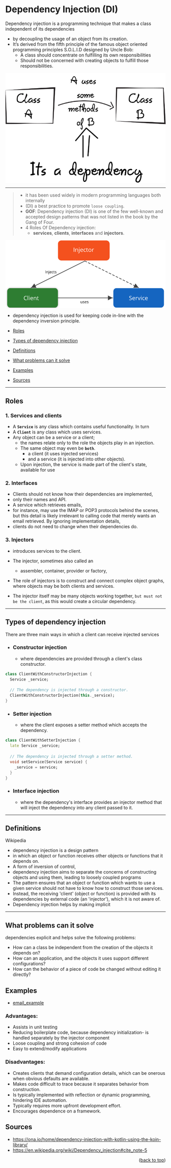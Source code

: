 <div id="top"></div>

# Dependency Injection (DI)

Dependency injection is a programming technique that makes a class independent of its dependencies

- by decoupling the usage of an object from its creation.
- It’s derived from the fifth principle of the famous object oriented programming principles S.O.L.I.D designed by Uncle Bob:
  - A class should concentrate on fulfilling its own responsibilities
  - Should not be concerned with creating objects to fulfill those responsibilities.

<img  align="center" src = "assets/dependency.jpeg">

---

> - it has been used widely in modern programming languages both internally
> - (DI) a best practice to promote `loose coupling`.
> - **GOF**:
>   Dependency injection (DI) is one of the few well-known and accepted design patterns that was not listed in the book by the Gang of Four.
> - 4 Roles Of Dependency injection:
>   - **services**, **clients**, **interfaces** and **injectors**.

<img  align="center" src = "assets/di_koindi.png">

- dependency injection is used for keeping code in-line with the dependency inversion principle.

- <a href="#Roles">Roles</a>
- <a href="#types-of-dependency-injection">Types of dependency injection</a>
- [Definitions](#Definitions)
- <a href="#What-problems-can-it-solve">What problems can it solve</a>
- <p><a href="#Examples">Examples</a></p>
- [Sources](#Sources)

---

<h2 id="Roles" >Roles</h2>

### 1. Services and clients

- A **`Service`** is any class which contains useful functionality. In turn
- A **`Client`** is any class which uses services.
- Any object can be a service or a client;
  - the names relate only to the role the objects play in an injection.
  - The same object may even be **`both`**.
    - a client (it uses injected services)
    - and a service (it is injected into other objects).
  - Upon injection, the service is made part of the client's state, available for use

### 2. Interfaces

- Clients should not know how their dependencies are implemented,
- only their names and API.
- A service which retrieves emails,
- for instance, may use the IMAP or POP3 protocols behind the scenes, but this detail is likely irrelevant to calling code that merely wants an email retrieved. By ignoring implementation details,
- clients do not need to change when their dependencies do.

### 3. Injectors

- introduces services to the client.
- The injector, sometimes also called an

  - assembler, container, provider or factory,

- The role of injectors is to construct and connect complex object graphs, where objects may be both clients and services.
- The injector itself may be many objects working together, `but must not be the client`, as this would create a circular dependency.

---

<h2 id="types-of-dependency-injection">Types of dependency injection</h2>

There are three main ways in which a client can receive injected services

- ### Constructor injection
  - where dependencies are provided through a client's class constructor.

```dart
class ClientWithConstructorInjection {
  Service _service;

  // The dependency is injected through a constructor.
  ClientWithConstructorInjection(this._service);
}
```

- ### Setter injection
  - where the client exposes a setter method which accepts the dependency.

```dart
class ClientWithSetterInjection {
  late Service _service;

  // The dependency is injected through a setter method.
  void setService(Service service) {
    _service = service;
  }
}
```

- ### Interface injection
  - where the dependency's interface provides an injector method that will inject the dependency into any client passed to it.

---

## Definitions

Wikipedia

- dependency injection is a design pattern
- in which an object or function receives other objects or functions that it depends on.
- A form of inversion of control,
- dependency injection aims to separate the concerns of constructing objects and using them, leading to loosely coupled programs
- The pattern ensures that an object or function which wants to use a given service should not have to know how to construct those services.
- Instead, the receiving 'client' (object or function) is provided with its dependencies by external code (an 'injector'), which it is not aware of.
- Dependency injection helps by making implicit

---

<h2 id="What-problems-can-it-solve" >What problems can it solve</h2>

dependencies explicit and helps solve the following problems:

- How can a class be independent from the creation of the objects it depends on?
- How can an application, and the objects it uses support different configurations?
- How can the behavior of a piece of code be changed without editing it directly?

<h2 id="Examples"> Examples</h2>

- <a  href="email_example/"> email_example</a>

<h3 id="Advantages:"> Advantages:</h3>

- Assists in unit testing
- Reducing boilerplate code, because dependency initialization- is handled separately by the injector component
- Loose coupling and strong cohesion of code
- Easy to extend/modify applications
<h3 id=" Disadvantages:">  Disadvantages:</h3>

- Creates clients that demand configuration details, which can be onerous when obvious defaults are available.
- Makes code difficult to trace because it separates behavior from construction.
- Is typically implemented with reflection or dynamic programming, hindering IDE automation.
- Typically requires more upfront development effort.
- Encourages dependence on a framework.

## Sources

- https://ona.io/home/dependency-injection-with-kotlin-using-the-koin-library/
- https://en.wikipedia.org/wiki/Dependency_injection#cite_note-5

<p align="right">(<a href="#top">back to top</a>)</p>
